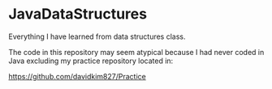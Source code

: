 # JavaDataStructures
Everything I have learned from data structures class.


The code in this repository may seem atypical because I had never coded in Java excluding my practice repository located in:

https://github.com/davidkim827/Practice

